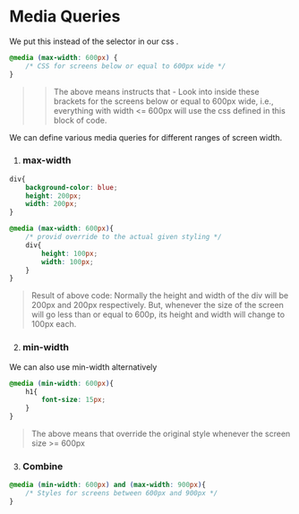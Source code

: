 # Media Queries

We put this instead of the selector in our css . 

```css
@media (max-width: 600px) {
    /* CSS for screens below or equal to 600px wide */
}
```
>> The above means instructs that - Look into inside these brackets for the screens below or equal to 600px wide, i.e., everything with width <= 600px will use the css defined in this block of code. 

We can define various media queries for different ranges of screen width. 

1. ### max-width

```css
div{
    background-color: blue; 
    height: 200px; 
    width: 200px;
}

@media (max-width: 600px){
    /* provid override to the actual given styling */
    div{
        height: 100px; 
        width: 100px; 
    }
}
```

> Result of above code: Normally the height and width of the div will be 200px and 200px respectively. But, whenever the size of the screen will go less than or equal to 600p, its height and width will change to 100px each.

2. ### min-width

We can also use min-width alternatively

```css
@media (min-width: 600px){
    h1{
        font-size: 15px;
    }
}
```
> The above means that override the original style whenever the screen size >= 600px

3. ### Combine

```css
@media (min-width: 600px) and (max-width: 900px){
    /* Styles for screens between 600px and 900px */
}

```